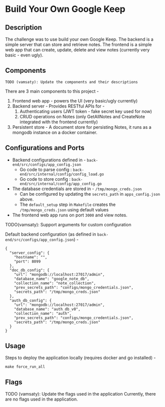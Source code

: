 # Build Your Own Google Keep

## Description
The challenge was to use build your own Google Keep. The backend is a simple server that can 
store and retrieve notes. The frontend is a simple web app that can create, update, delete and 
view notes (currently very basic - even ugly).


## Components
`TODO (vamsaty): Update the components and their descriptions` 

There are 3 main components to this project -
1. Frontend web app - powers the UI (very basic/ugly currently)
2. Backend server - Provides RESTful APIs for - 
   1. Authenticating users (JWT token - fake secret key used for now)
   2. CRUD operations on Notes (only GetAllNotes and CreateNote integrated with the frontend 
      currently)
3. Persistent store - A document store for persisting Notes, it runs as a mongodb instance on a 
   docker container.

## Configurations and Ports
* Backend configurations defined in - `back-end/src/configs/app_config.json`
  * Go code to parse config : `back-end/src/internal/config/config_load.go`
  * Go code to store config : `back-end/src/internal/config/app_config.go`
* The database credentials are stored in - `/tmp/mongo_creds.json`
  * Can be configured by updating the `secrets_path` in `apps_config.json` above.
  * The `default_setup` step in `Makefile` creates the `/tmp/mongo_creds.json` using default values
* The frontend web app runs on port `3000` and view notes.

TODO(vamsaty):  Support arguments for custom configuration

Default backend configuration (as defined in `back-end/src/configs/app_config.json`) -
```
{
  "server_config": {
    "hostname": "",
    "port": 8099
  },
  "doc_db_config": {
    "url": "mongodb://localhost:27017/admin",
    "database_name": "google_note_db",
    "collection_name": "note_collection",
    "prev_secrets_path": "configs/mongo_credentials.json",
    "secrets_path": "/tmp/mongo_creds.json"
  },
  "auth_db_config": {
    "url": "mongodb://localhost:27017/admin",
    "database_name": "auth_db_v0",
    "collection_name": "auth",
    "prev_secrets_path": "configs/mongo_credentials.json",
    "secrets_path": "/tmp/mongo_creds.json"
  }
}
```



## Usage
Steps to deploy the application locally (requires docker and go installed) -
```
make force_run_all
```


## Flags
TODO (vamsaty):  Update the flags used in the application
Currently, there are no flags used in the application.
